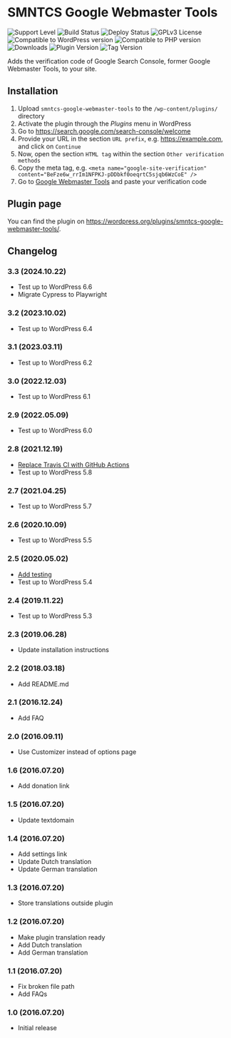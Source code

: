 # SMNTCS Google Webmaster Tools

![Support Level](https://img.shields.io/badge/support-active-green.svg)
![Build Status](https://github.com/nielslange/smntcs-google-webmaster-tools/actions/workflows/test.yml/badge.svg)
![Deploy Status](https://github.com/nielslange/smntcs-google-webmaster-tools/actions/workflows/deploy.yml/badge.svg)
![GPLv3 License](https://img.shields.io/github/license/nielslange/smntcs-google-webmaster-tools.svg)
![Compatible to WordPress version](https://plugintests.com/plugins/smntcs-google-webmaster-tools/wp-badge.svg)
![Compatible to PHP version](https://plugintests.com/plugins/smntcs-google-webmaster-tools/php-badge.svg)
![Downloads](https://img.shields.io/wordpress/plugin/dt/smntcs-google-webmaster-tools.svg)
![Plugin Version](https://img.shields.io/wordpress/plugin/v/smntcs-google-webmaster-tools.svg)
![Tag Version](https://img.shields.io/github/tag/nielslange/smntcs-google-webmaster-tools.svg)

Adds the verification code of Google Search Console, former Google Webmaster Tools, to your site.

## Installation

1. Upload `smntcs-google-webmaster-tools` to the `/wp-content/plugins/` directory
2. Activate the plugin through the _Plugins_ menu in WordPress
3. Go to <https://search.google.com/search-console/welcome>
4. Provide your URL in the section `URL prefix`, e.g. <https://example.com>, and click on `Continue`
5. Now, open the section `HTML tag` within the section `Other verification methods`
6. Copy the meta tag, e.g. `<meta name="google-site-verification" content="BeFze6w_rrIm1NFPKJ-pDDbkf0oeqrtC5sjqb6WzCoE" />`
7. Go to [Google Webmaster Tools](/wp-admin/customize.php?autofocus[control]=smntcs_google_webmaster_tools_tracking_code) and paste your verification code

## Plugin page

You can find the plugin on <https://wordpress.org/plugins/smntcs-google-webmaster-tools/>.

## Changelog

### 3.3 (2024.10.22)

-   Test up to WordPress 6.6
-   Migrate Cypress to Playwright

### 3.2 (2023.10.02)

-   Test up to WordPress 6.4

### 3.1 (2023.03.11)

-   Test up to WordPress 6.2

### 3.0 (2022.12.03)

-   Test up to WordPress 6.1

### 2.9 (2022.05.09)

-   Test up to WordPress 6.0

### 2.8 (2021.12.19)

-   [Replace Travis CI with GitHub Actions](https://github.com/nielslange/smntcs-google-webmaster-tools/issues/62)
-   Test up to WordPress 5.8

### 2.7 (2021.04.25)

-   Test up to WordPress 5.7

### 2.6 (2020.10.09)

-   Test up to WordPress 5.5

### 2.5 (2020.05.02)

-   [Add testing](https://github.com/nielslange/smntcs-google-webmaster-tools/issues/3)
-   Test up to WordPress 5.4

### 2.4 (2019.11.22)

-   Test up to WordPress 5.3

### 2.3 (2019.06.28)

-   Update installation instructions

### 2.2 (2018.03.18)

-   Add README.md

### 2.1 (2016.12.24)

-   Add FAQ

### 2.0 (2016.09.11)

-   Use Customizer instead of options page

### 1.6 (2016.07.20)

-   Add donation link

### 1.5 (2016.07.20)

-   Update textdomain

### 1.4 (2016.07.20)

-   Add settings link
-   Update Dutch translation
-   Update German translation

### 1.3 (2016.07.20)

-   Store translations outside plugin

### 1.2 (2016.07.20)

-   Make plugin translation ready
-   Add Dutch translation
-   Add German translation

### 1.1 (2016.07.20)

-   Fix broken file path
-   Add FAQs

### 1.0 (2016.07.20)

-   Initial release
